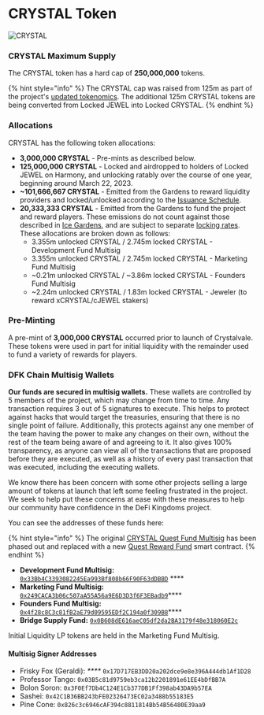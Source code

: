 # CRYSTAL Token

![CRYSTAL](../../.gitbook/assets/crystal\_token\_x2.png)

### CRYSTAL Maximum Supply

The CRYSTAL token has a hard cap of **250,000,000** tokens.

{% hint style="info" %}
The CRYSTAL cap was raised from 125m as part of the project's [updated tokenomics](jewel-token.md#updated-tokenomics). The additional 125m CRYSTAL tokens are being converted from Locked JEWEL into Locked CRYSTAL.
{% endhint %}

### Allocations

CRYSTAL has the following token allocations:

* **3,000,000 CRYSTAL** - Pre-mints as described below.
* **125,000,000 CRYSTAL** - Locked and airdropped to holders of Locked JEWEL on Harmony, and unlocking ratably over the course of one year, beginning around March 22, 2023.
* **\~101,666,667 CRYSTAL** - Emitted from the Gardens to reward liquidity providers and locked/unlocked according to the [Issuance Schedule](../the-gardens/ice-gardens.md#issuance-schedule).
* **20,333,333 CRYSTAL** - Emitted from the Gardens to fund the project and reward players. These emissions do not count against those described in [Ice Gardens](../the-gardens/ice-gardens.md), and are subject to separate [locking rates](../the-gardens/#allocations-and-rewards). These allocations are broken down as follows:
  * 3.355m unlocked CRYSTAL / 2.745m locked CRYSTAL - Development Fund Multisig
  * 3.355m unlocked CRYSTAL / 2.745m locked CRYSTAL - Marketing Fund Multisig
  * \~0.21m unlocked CRYSTAL / \~3.86m locked CRYSTAL - Founders Fund Multisig
  * \~2.24m unlocked CRYSTAL / 1.83m locked CRYSTAL - Jeweler (to reward xCRYSTAL/cJEWEL stakers)

### Pre-Minting

A pre-mint of **3,000,000 CRYSTAL** occurred prior to launch of Crystalvale. These tokens were used in part for initial liquidity with the remainder used to fund a variety of rewards for players.

### DFK Chain Multisig Wallets

**Our funds are secured in multisig wallets.** These wallets are controlled by 5 members of the project, which may change from time to time. Any transaction requires 3 out of 5 signatures to execute. This helps to protect against hacks that would target the treasuries, ensuring that there is no single point of failure. Additionally, this protects against any one member of the team having the power to make any changes on their own, without the rest of the team being aware of and agreeing to it. It also gives 100% transparency, as anyone can view all of the transactions that are proposed before they are executed, as well as a history of every past transaction that was executed, including the executing wallets.

We know there has been concern with some other projects selling a large amount of tokens at launch that left some feeling frustrated in the project. We seek to help put these concerns at ease with these measures to help our community have confidence in the DeFi Kingdoms project.

You can see the addresses of these funds here:

{% hint style="info" %}
The original [CRYSTAL Quest Fund Multisig](https://subnets.avax.network/defi-kingdoms/address/0x64a3dc745806d9d6e88ea5555F8fdA65B147A31D) has been phased out and replaced with a new [Quest Reward Fund](https://subnets.avax.network/defi-kingdoms/address/0x1137643FE14b032966a59Acd68EBf3c1271Df316) smart contract.
{% endhint %}

* **Development Fund Multisig:** [`0x33Bb4C3393082245Ea993Bf808b66F90F63dDBBD`](https://subnets.avax.network/defi-kingdoms/address/0x33Bb4C3393082245Ea993Bf808b66F90F63dDBBD)  **** &#x20;
* **Marketing Fund Multisig:** [`0x249CACA3b06c507aA55A56a9E6D3D3f6F3EBadb9`](https://subnets.avax.network/defi-kingdoms/address/0x249CACA3b06c507aA55A56a9E6D3D3f6F3EBadb9)****
* **Founders Fund Multisig:** [`0x4f28c8C3c81fB2aE79d09595EDf2C194a0f309B8`](https://subnets.avax.network/defi-kingdoms/address/0x4f28c8C3c81fB2aE79d09595EDf2C194a0f309B8)****
* **Bridge Supply Fund:** [`0x0B608dE616aeC05df2da2BA3179f48e318060E2c`](https://subnets.avax.network/defi-kingdoms/address/0x0B608dE616aeC05df2da2BA3179f48e318060E2c)&#x20;

Initial Liquidity LP tokens are held in the Marketing Fund Multisig.

#### **Multisig Signer Addresses**&#x20;

* Frisky Fox (Geraldi): _****_ `0x17D717EB3DD20a202dce9e8e396A444db1Af1D28`
* Professor Tango: `0x03B5c81d9759eb3ca12b2201891e61EE4bDfBB7A`
* Bolon Soron: `0x3F0Ef7Db4C124E1Cb377DB1Ff398ab43DA9b57EA`
* Sashei: `0x42C1B36BB243bFE02326473EC02a3488b55183E5`
* Pine Cone: `0x826c3c6946cAF394c8811814Bb54B56480E39aa9`

